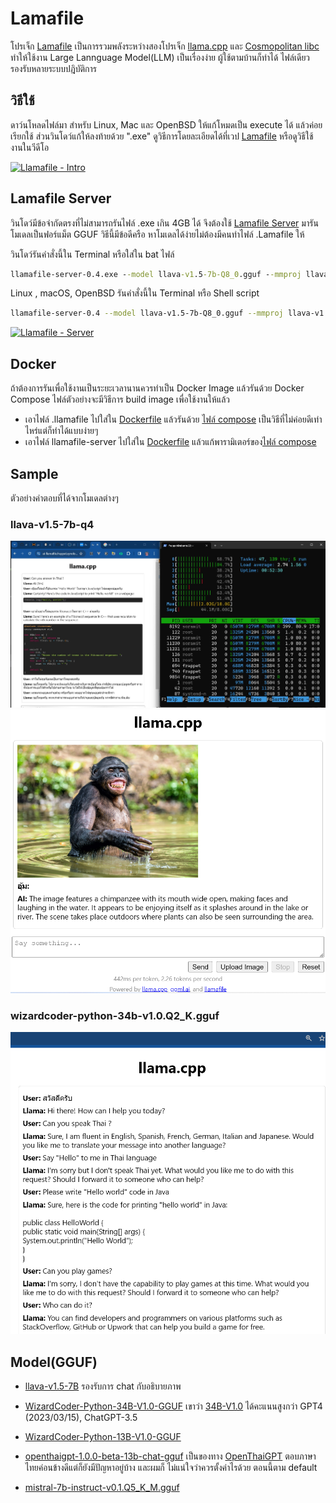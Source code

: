 # Lamafile
โปรเจ็ก [Lamafile](https://github.com/Mozilla-Ocho/llamafile) เป็นการรวมพลังระหว่างสองโปรเจ็ก [llama.cpp](https://github.com/ggerganov/llama.cpp) และ [Cosmopolitan libc](https://github.com/jart/cosmopolitan) ทำให้ใช้งาน Large Lannguage Model(LLM) เป็นเรื่องง่าย ผู้ใช้ตามบ้านก็ทำได้  ไฟล์เดียวรองรับหลายระบบปฎิบัติการ

## วิธีใช้

ดาว์นโหลดไฟล์มา สำหรับ Linux, Mac และ OpenBSD ให้แก้โหมดเป็น execute ได้ แล้วค่อยเรียกใช้ ส่วนวินโดว์แก้ให้ลงท้ายด้วย ".exe" ดูวิธีการโดยละเอียดได้ที่เวป [Lamafile](https://github.com/Mozilla-Ocho/llamafile) 
หรือดูวิธีใช้งานในวีดีโอ

[![Llamafile - Intro](https://img.youtube.com/vi/CgvaqcQbPTE/0.jpg)](https://youtu.be/CgvaqcQbPTE "Lamafile เหมือนมี Chat GPT ส่วนตัว")

## Lamafile Server

วินโดว์มีข้อจำกัดตรงที่ไม่สามารถรันไฟล์ .exe เกิน 4GB ได้ จึงต้องใช้ [Lamafile Server](https://github.com/Mozilla-Ocho/llamafile/releases) มารันโมเดลเป็นฟอร์แม็ต GGUF  วิธีนี้มีข้อดีครือ หาโมเดลได้ง่ายไม่ต้องมีคนทำไฟล์ .Lamafile ให้

วินโดว์รันคำสั่งนี้ใน Terminal หรือใส่ใน bat ไฟล์
``` bat
llamafile-server-0.4.exe --model llava-v1.5-7b-Q8_0.gguf --mmproj llava-v1.5-7b-mmproj-Q8_0.gguf --port 4000 --host 0.0.0.0 
```
Linux , macOS, OpenBSD  รันคำสั่งนี้ใน Terminal หรือ Shell script
``` bash
llamafile-server-0.4 --model llava-v1.5-7b-Q8_0.gguf --mmproj llava-v1.5-7b-mmproj-Q8_0.gguf --port 4000 --host 0.0.0.0 
```

[![Llamafile - Server](https://img.youtube.com/vi/hoShgCB4Pr8/0.jpg)](https://youtu.be/hoShgCB4Pr8 "Lamafile Server เลือกโมเดลตามใจฉัน")

## Docker 
ถ้าต้องการรันเพื่อใช้งานเป็นระยะเวลานานควรทำเป็น Docker Image แล้วรันด้วย Docker Compose ไฟล์ตัวอย่างจะมีวิธีการ build image เพื่อใช้งานให้แล้ว

- เอาไฟล์ .llamafile ไปใส่ใน [Dockerfile](./Dockerfile.single) แล้วรันด้วย [ไฟล์ compose](compose.single.yaml) เป็นวิธีที่ไม่ค่อยดีเท่าไหร่แต่ก็ทำได้แบบง่ายๆ
- เอาไฟล์ llamafile-server ไปใส่ใน [Dockerfile](./Dockerfile) แล้วแก้พารามิเตอร์ของ[ไฟล์ compose](./compose.yaml) 


## Sample
ตัวอย่างคำตอบที่ได้จากโมเดลต่างๆ

### llava-v1.5-7b-q4
![Alt text](img/llava-v1.5-7b-q4-server.llamafile.jpg)
![Alt text](img/llava-v1.5-7b-q4-server.llamafile.png)

### wizardcoder-python-34b-v1.0.Q2_K.gguf
![Alt text](img/wizardcoder-python-34b-v1.0.Q2_K.gguf.png)


## Model(GGUF)

- [llava-v1.5-7B](https://huggingface.co/jartine/llava-v1.5-7B-GGUF) รองรับการ chat กับอธิบายภาพ

- [WizardCoder-Python-34B-V1.0-GGUF](https://huggingface.co/TheBloke/WizardCoder-Python-34B-V1.0-GGUF/) เขาว่า [34B-V1.0](https://github.com/nlpxucan/WizardLM/tree/main/WizardCoder) ได้คะแนนสูงกว่า  GPT4 (2023/03/15), ChatGPT-3.5 

- [WizardCoder-Python-13B-V1.0-GGUF](https://huggingface.co/TheBloke/WizardCoder-Python-13B-V1.0-GGUF)

- [openthaigpt-1.0.0-beta-13b-chat-gguf](https://huggingface.co/openthaigpt/openthaigpt-1.0.0-beta-13b-chat-gguf)  เป็นของทาง [OpenThaiGPT](https://openthaigpt.openservice.in.th/) ตอบภาษาไทยค่อนข้างดีแต่ก็ยังมีปัญหาอยู่บ้าง และผมก็ ไม่แน่ใจว่าควรตั้งค่าไรด้วย ตอนนี้ตาม default

- [mistral-7b-instruct-v0.1.Q5_K_M.gguf](https://huggingface.co/TheBloke/Mistral-7B-Instruct-v0.1-GGUF/)





